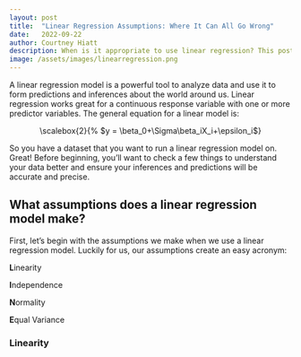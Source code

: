 ```yaml
---
layout: post
title:  "Linear Regression Assumptions: Where It Can All Go Wrong"
date:   2022-09-22
author: Courtney Hiatt
description: When is it appropriate to use linear regression? This post will guide you through the assumptions your data needs to pass in order to be confident in your linear regression analysis.
image: /assets/images/linearregression.png
---
```


A linear regression model is a powerful tool to analyze data and use it to form predictions and inferences about the world around us. Linear regression works great for a continuous response variable with one or more predictor variables. The general equation for a linear model is: 

<p align="center">
  \scalebox{2}{%
  $y = \beta_0+\Sigma\beta_iX_i+\epsilon_i$}
</p>

So you have a dataset that you want to run a linear regression model on. Great! Before beginning, you’ll want to check a few things to understand your data better and ensure your inferences and predictions will be accurate and precise.

## What assumptions does a linear regression model make?

First, let’s begin with the assumptions we make when we use a linear regression model. Luckily for us, our assumptions create an easy acronym:

**L**inearity

**I**ndependence

**N**ormality

**E**qual Variance

### Linearity


